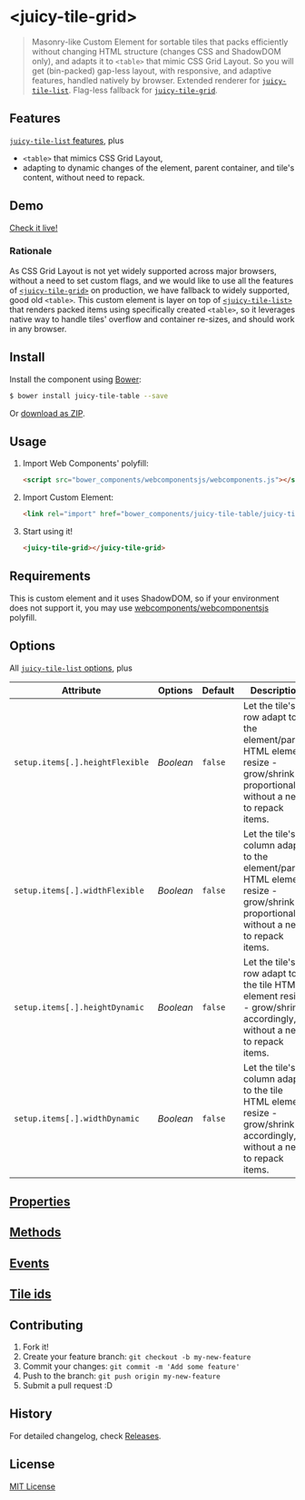# &lt;juicy-tile-grid&gt;

> Masonry-like Custom Element for sortable tiles that packs efficiently without changing HTML structure (changes CSS and ShadowDOM only), and adapts it to `<table>` that mimic CSS Grid Layout.
> So you will get (bin-packed) gap-less layout, with responsive, and adaptive features, handled natively by browser.
> Extended renderer for [`juicy-tile-list`](https://github.com/Juicy/juicy-tile-list).
> Flag-less fallback for  [`juicy-tile-grid`](https://github.com/Juicy/juicy-tile-grid).

## Features

[`juicy-tile-list` features](https://github.com/Juicy/juicy-tile-list#features), plus
 - `<table>` that mimics CSS Grid Layout,
 - adapting to dynamic changes of the element, parent container, and tile's content, without need to repack.

## Demo

[Check it live!](http://Juicy.github.io/juicy-tile-table)

### Rationale
As CSS Grid Layout is not yet widely supported across major browsers, without a need to set custom flags, and we would like to use all the features of [`<juicy-tile-grid>`](https://github.com/Juicy/juicy-tile-list) on production, we have fallback to widely supported, good old `<table>`.
This custom element is layer on top of [`<juicy-tile-list>`](https://github.com/Juicy/juicy-tile-list) that renders packed items using specifically created `<table>`, so it leverages native way to handle tiles' overflow and container re-sizes, and should work in any browser.

## Install

Install the component using [Bower](http://bower.io/):

```sh
$ bower install juicy-tile-table --save
```

Or [download as ZIP](https://github.com/Juicy/juicy-tile-table/archive/gh-pages.zip).

## Usage

1. Import Web Components' polyfill:

    ```html
    <script src="bower_components/webcomponentsjs/webcomponents.js"></script>
    ```

2. Import Custom Element:

    ```html
    <link rel="import" href="bower_components/juicy-tile-table/juicy-tile-grid.html">
    ```

3. Start using it!

    ```html
    <juicy-tile-grid></juicy-tile-grid>
    ```

## Requirements
This is custom element and it uses ShadowDOM, so if your environment does not support it, you may use [webcomponents/webcomponentsjs](https://github.com/webcomponents/webcomponentsjs) polyfill.

## Options

All [`juicy-tile-list` options](https://github.com/Juicy/juicy-tile-list#options), plus

Attribute                       | Options   | Default | Description
---                             | ---       | ---     | ---
`setup.items[.].heightFlexible` | *Boolean* | `false` | Let the tile's row adapt to the element/parent HTML element resize - grow/shrink proportionally, without a need to repack items.
`setup.items[.].widthFlexible`  | *Boolean* | `false` | Let the tile's column adapt to the element/parent HTML element resize - grow/shrink proportionally, without a need to repack items.
`setup.items[.].heightDynamic`  | *Boolean* | `false` | Let the tile's row adapt to the tile HTML element resize - grow/shrink accordingly, without a need to repack items.
`setup.items[.].widthDynamic`   | *Boolean* | `false` | Let the tile's column adapt to the tile HTML element resize - grow/shrink accordingly, without a need to repack items.

## [Properties](https://github.com/Juicy/juicy-tile-list#properties)

## [Methods](https://github.com/Juicy/juicy-tile-list#methods)

## [Events](https://github.com/Juicy/juicy-tile-list#events)

## [Tile ids](https://github.com/Juicy/juicy-tile-list#tile-ids)

## Contributing

1. Fork it!
2. Create your feature branch: `git checkout -b my-new-feature`
3. Commit your changes: `git commit -m 'Add some feature'`
4. Push to the branch: `git push origin my-new-feature`
5. Submit a pull request :D

## History

For detailed changelog, check [Releases](https://github.com/Juicy/juicy-tile-table/releases).

## License

[MIT License](http://opensource.org/licenses/MIT)
